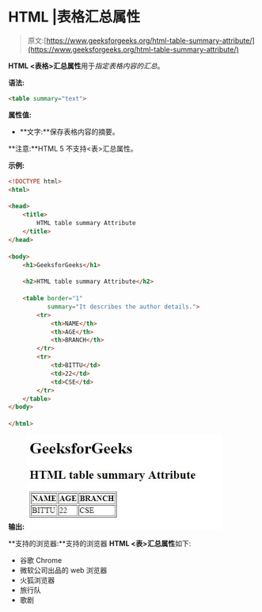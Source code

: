# HTML |表格汇总属性

> 原文:[https://www.geeksforgeeks.org/html-table-summary-attribute/](https://www.geeksforgeeks.org/html-table-summary-attribute/)

**HTML <表格>汇总属性**用于*指定表格内容的汇总*。

**语法:**

```html
<table summary="text">
```

**属性值:**

*   **文字:**保存表格内容的摘要。

**注意:**HTML 5 不支持<表>汇总属性。

**示例:**

```html
<!DOCTYPE html>
<html>

<head>
    <title>
        HTML table summary Attribute
    </title>
</head>

<body>
    <h1>GeeksforGeeks</h1>

    <h2>HTML table summary Attribute</h2>

    <table border="1" 
           summary="It describes the author details.">
        <tr>
            <th>NAME</th>
            <th>AGE</th>
            <th>BRANCH</th>
        </tr>
        <tr>
            <td>BITTU</td>
            <td>22</td>
            <td>CSE</td>
        </tr>
    </table>
</body>

</html>
```

**输出:**
![](img/6101222696670da0fc9f8adedfdfc90a.png)

**支持的浏览器:**支持的浏览器 **HTML <表>汇总属性**如下:

*   谷歌 Chrome
*   微软公司出品的 web 浏览器
*   火狐浏览器
*   旅行队
*   歌剧